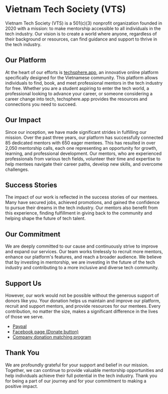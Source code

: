 # Vietnam Tech Society (VTS)

Vietnam Tech Society (VTS) is a 501(c)(3) nonprofit organization founded in 2020 with a mission: to make mentorship accessible to all individuals in the tech industry. Our vision is to create a world where anyone, regardless of their background or resources, can find guidance and support to thrive in the tech industry.

## Our Platform

At the heart of our efforts is [techsphere.app](https://techsphere.app), an innovative online platform specifically designed for the Vietnamese community. This platform allows individuals to find, book, and meet professional mentors in the tech industry for free. Whether you are a student aspiring to enter the tech world, a professional looking to advance your career, or someone considering a career change into tech, techsphere.app provides the resources and connections you need to succeed.

## Our Impact

Since our inception, we have made significant strides in fulfilling our mission. Over the past three years, our platform has successfully connected 85 dedicated mentors with 650 eager mentees. This has resulted in over 2,050 mentorship calls, each one representing an opportunity for growth, learning, and professional development. Our mentors, who are experienced professionals from various tech fields, volunteer their time and expertise to help mentees navigate their career paths, develop new skills, and overcome challenges.

## Success Stories

The impact of our work is reflected in the success stories of our mentees. Many have secured jobs, achieved promotions, and gained the confidence to pursue their dreams in the tech industry. Our mentors also benefit from this experience, finding fulfillment in giving back to the community and helping shape the future of tech talent.

## Our Commitment

We are deeply committed to our cause and continuously strive to improve and expand our services. Our team works tirelessly to recruit more mentors, enhance our platform's features, and reach a broader audience. We believe that by investing in mentorship, we are investing in the future of the tech industry and contributing to a more inclusive and diverse tech community.

## Support Us

However, our work would not be possible without the generous support of donors like you. Your donation helps us maintain and improve our platform, recruit and support mentors, and provide resources for our mentees. Every contribution, no matter the size, makes a significant difference in the lives of those we serve.

- [Paypal](https://www.paypal.com/US/fundraiser/charity/4485204)
- [Facebook page (Donate button)](https://www.facebook.com/VietnamTechSociety/)
- [Company donation matching program](https://causes.benevity.org/content/vietnam-tech-society)

## Thank You

We are profoundly grateful for your support and belief in our mission. Together, we can continue to provide valuable mentorship opportunities and help individuals achieve their full potential in the tech industry. Thank you for being a part of our journey and for your commitment to making a positive impact.
